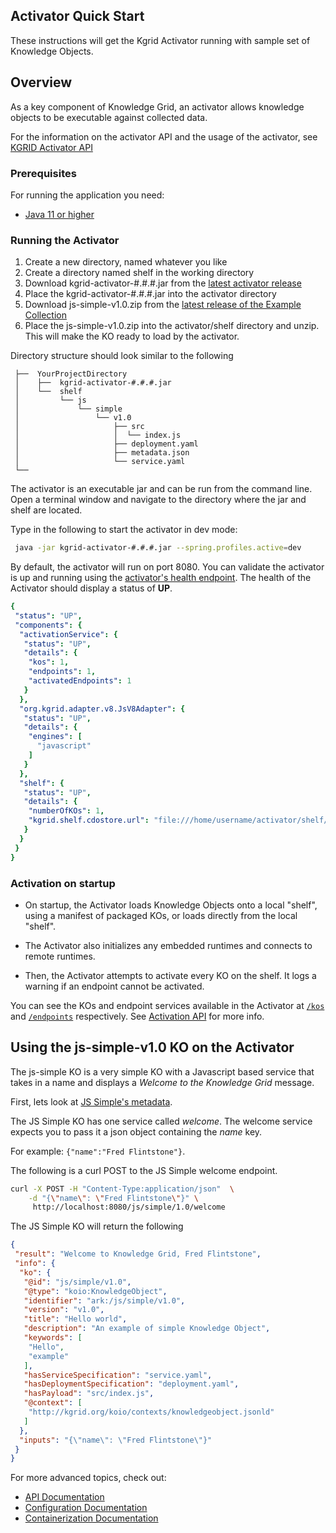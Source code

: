 
## Activator Quick Start

These instructions will get the Kgrid Activator running with sample set of Knowledge Objects.

## Overview
As a key component of Knowledge Grid, an activator allows knowledge objects to be executable against collected data.

For the information on the activator API and the usage of the activator, see [KGRID Activator API](docs/api.md)

### Prerequisites

For running the application you need:

- [Java 11 or higher](https://www.oracle.com/java/)

### Running the Activator


1. Create a new directory, named whatever you like
1. Create a directory named shelf in the working directory
1. Download kgrid-activator-#.#.#.jar from the [latest activator release](https://github.com/kgrid/kgrid-activator/releases/latest)
1. Place the kgrid-activator-#.#.#.jar into the activator directory
1. Download js-simple-v1.0.zip from the [latest release of the Example Collection](https://github.com/kgrid-objects/example-collection/releases/latest) 
1. Place the js-simple-v1.0.zip into the activator/shelf directory and unzip. This will make the KO ready to load by the activator.


Directory structure should look similar to the following

```text  
 ├──  YourProjectDirectory   
 │    ├──  kgrid-activator-#.#.#.jar
 │    └──  shelf
 │         └── js  
 │             └── simple  
 │                 └── v1.0
 │                     ├── src
 │                     │  └── index.js
 │                     ├── deployment.yaml
 │                     ├── metadata.json
 │                     └── service.yaml
 └── 
```

The activator is an executable jar and can be run from the command line.  Open a terminal window and navigate to the directory where the jar and shelf are located.  

Type in the following to start the activator in dev mode: 

```bash
 java -jar kgrid-activator-#.#.#.jar --spring.profiles.active=dev
```

By default, the activator will run on port 8080. You can validate the activator is up and running using 
the [activator's health endpoint](http://localhost:8080/actuator/health).  The health of the Activator should display a status of **UP**.  

```yaml
{
 "status": "UP",
 "components": {
  "activationService": {
   "status": "UP",
   "details": {
    "kos": 1,
    "endpoints": 1,
    "activatedEndpoints": 1
   }
  },
  "org.kgrid.adapter.v8.JsV8Adapter": {
   "status": "UP",
   "details": {
    "engines": [
      "javascript"
    ]
   }
  },
  "shelf": {
   "status": "UP",
   "details": {
    "numberOfKOs": 1,
    "kgrid.shelf.cdostore.url": "file:///home/username/activator/shelf/"
   }
  }
 }
}
```

### Activation on startup
- On startup, the Activator loads Knowledge Objects onto a local "shelf", using a manifest of packaged KOs, or loads directly from the local "shelf".

- The Activator also initializes any embedded runtimes and connects to remote runtimes.

- Then, the Activator attempts to activate every KO on the shelf. It logs a warning if an endpoint cannot be activated.

You can see the KOs and endpoint services available in the Activator at [`/kos`](https://kgrid.org/kgrid-shelf/api.html#ko-resource-api) and [`/endpoints`](api.md#endpoint-resource-api) respectively. See [Activation API](api.md#activation-api) for more info.

## Using the js-simple-v1.0 KO on the Activator 

The js-simple KO is a very simple KO with a Javascript based service that takes in a name and displays 
 a _Welcome to the Knowledge Grid_ message. 
 
First, lets look at [JS Simple's metadata](http://localhost:8080/kos/js/simple/v1.0).

The JS Simple KO has one service called _welcome_.  The welcome service expects you to pass it a json object containing the _name_ key.

For example: `{"name":"Fred Flintstone"}`.  

The following is a curl POST to the JS Simple welcome endpoint.

```bash
curl -X POST -H "Content-Type:application/json"  \
    -d "{\"name\": \"Fred Flintstone\"}" \
     http://localhost:8080/js/simple/1.0/welcome

```

The JS Simple KO will return the following

```json
{
 "result": "Welcome to Knowledge Grid, Fred Flintstone",
 "info": {
  "ko": {
   "@id": "js/simple/v1.0",
   "@type": "koio:KnowledgeObject",
   "identifier": "ark:/js/simple/v1.0",
   "version": "v1.0",
   "title": "Hello world",
   "description": "An example of simple Knowledge Object",
   "keywords": [
    "Hello",
    "example"
   ],
   "hasServiceSpecification": "service.yaml",
   "hasDeploymentSpecification": "deployment.yaml",
   "hasPayload": "src/index.js",
   "@context": [
    "http://kgrid.org/koio/contexts/knowledgeobject.jsonld"
   ]
  },
  "inputs": "{\"name\": \"Fred Flintstone\"}"
 }
}
```
 
For more advanced topics, check out:
- [API Documentation](api.md)
- [Configuration Documentation](configuration.md)
- [Containerization Documentation](containers.md)
